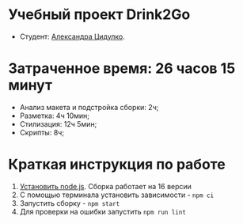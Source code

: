 # Учебный проект Drink2Go

* Студент: [Александра Цидулко](https://up.htmlacademy.ru/javascript/27/user/2018629).

# Затраченное время: 26 часов 15 минут
* Анализ макета и подстройка сборки: 2ч;
* Разметка: 4ч 10мин;
* Стилизация: 12ч 5мин;
* Скрипты: 8ч;


# Краткая инструкция по работе

1. [Установить node.js](https://nodejs.org/download/release/latest-v16.x/). Сборка работает на 16 версии
2. С помощью терминала установить зависимости - `npm ci`
3. Запустить сборку - `npm start`
4. Для проверки на ошибки запустить `npm run lint`
